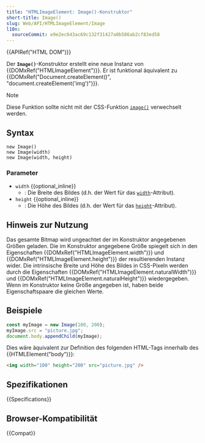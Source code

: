 ```yaml
---
title: "HTMLImageElement: Image()-Konstruktor"
short-title: Image()
slug: Web/API/HTMLImageElement/Image
l10n:
  sourceCommit: e9e2ec643ac69c132f31427a0b586ab2cf83ed58
---
```


{{APIRef("HTML DOM")}}

Der **`Image()`**-Konstruktor erstellt eine neue Instanz von {{DOMxRef("HTMLImageElement")}}. Er ist funktional äquivalent zu {{DOMxRef("Document.createElement()", "document.createElement('img')")}}.

> [!NOTE]
> Diese Funktion sollte nicht mit der CSS-Funktion [`image()`](/de/docs/Web/CSS/image/image) verwechselt werden.

## Syntax

```js-nolint
new Image()
new Image(width)
new Image(width, height)
```

### Parameter

- `width` {{optional_inline}}
  - : Die Breite des Bildes (d.h. der Wert für das [`width`](/de/docs/Web/HTML/Element/img#width)-Attribut).
- `height` {{optional_inline}}
  - : Die Höhe des Bildes (d.h. der Wert für das [`height`](/de/docs/Web/HTML/Element/img#height)-Attribut).

## Hinweis zur Nutzung

Das gesamte Bitmap wird ungeachtet der im Konstruktor angegebenen Größen geladen. Die im Konstruktor angegebene Größe spiegelt sich in den Eigenschaften {{DOMxRef("HTMLImageElement.width")}} und {{DOMxRef("HTMLImageElement.height")}} der resultierenden Instanz wider. Die intrinsische Breite und Höhe des Bildes in CSS-Pixeln werden durch die Eigenschaften {{DOMxRef("HTMLImageElement.naturalWidth")}} und {{DOMxRef("HTMLImageElement.naturalHeight")}} wiedergegeben. Wenn im Konstruktor keine Größe angegeben ist, haben beide Eigenschaftspaare die gleichen Werte.

## Beispiele

```js
const myImage = new Image(100, 200);
myImage.src = "picture.jpg";
document.body.appendChild(myImage);
```

Dies wäre äquivalent zur Definition des folgenden HTML-Tags innerhalb des {{HTMLElement("body")}}:

```html
<img width="100" height="200" src="picture.jpg" />
```

## Spezifikationen

{{Specifications}}

## Browser-Kompatibilität

{{Compat}}
